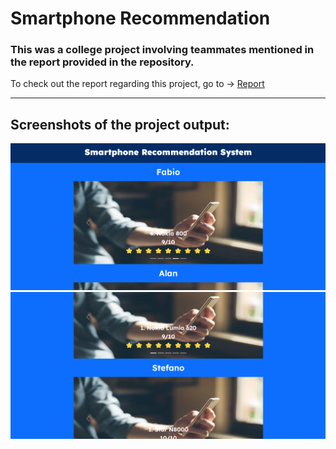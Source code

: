# Smartphone Recommendation

### This was a college project involving teammates mentioned in the report provided in the repository.

To check out the report regarding this project, go to -> [Report](https://github.com/saviosajanm/SmartphoneRecommendation/blob/main/F1A4_Smartphone%20recommendation%20using%20popularity%20and%20collaborative%20filtering%20based%20models_Article.pdf)

---

## Screenshots of the project output:

![First screenshot](https://github.com/saviosajanm/SmartphoneRecommendation/blob/main/project_screenshots/ss1.png)
![Second screenshot](https://github.com/saviosajanm/SmartphoneRecommendation/blob/main/project_screenshots/ss2.png)

